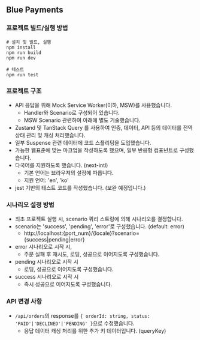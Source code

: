 ## Blue Payments

### 프로젝트 빌드/실행 방법
```
# 설치 및 빌드, 실행
npm install
npm run build
npm run dev

# 테스트
npm run test
```

### 프로젝트 구조
* API 응답을 위해 Mock Service Worker(이하, MSW)를 사용했습니다.
  * Handler와 Scenario로 구성되어 있습니다.
  * MSW Scenario 관련하여 아래에 별도 기술했습니다.
* Zustand 및 TanStack Query 를 사용하여 인증, 데이터, API 등의 데이터를 전역 상태 관리 및 캐싱 처리했습니다.
* 일부 Suspense 관련 데이터에 코드 스플리팅을 도입했습니다.
* 가능한 웹표준에 맞는 마크업을 작성하도록 했으며, 일부 반응형 컴포넌트로 구성했습니다.
* 다국어를 지원하도록 했습니다. (next-intl)
  * 기본 언어는 브라우져의 설정에 따릅니다.
  * 지원 언어: 'en', 'ko'
* jest 기반의 테스트 코드를 작성했습니다. (보완 예정입니다.)

### 시나리오 설정 방법
* 최초 프로젝트 실행 시, scenario 쿼리 스트링에 의해 시나리오를 결정합니다.
* scenario는 'success', 'pending', 'error'로 구성했습니다. (default: error)
  * http://localhost:{port_num}/{locale}?scenario={success|pending|error}
* error 시나리오로 시작 시,
  * 주문 실패 후 재시도, 로딩, 성공으로 이어지도록 구성했습니다. 
* pending 시나리오로 시작 시
  * 로딩, 성공으로 이어지도록 구성했습니다.
* success 시나리오로 시작 시
  * 즉시 성공으로 이어지도록 구성했습니다.

### API 변경 사항
* `/api/orders`의 response를 `{ orderId: string, status: 'PAID'|'DECLINED'|'PENDING' }`으로 수정했습니다.
  * 응답 데이터 캐싱 처리를 위한 추가 키 데이터입니다. (queryKey)